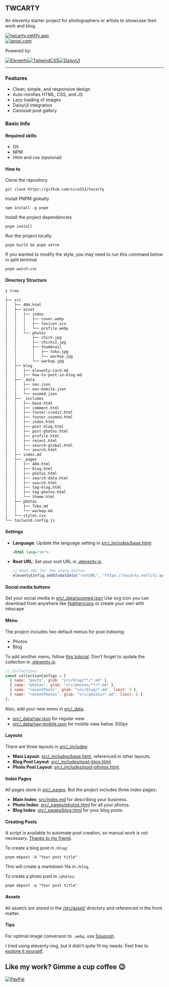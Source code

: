## TWCARTY
An eleventy starter project for photographers or artists to showcase their work and blog.

[![twcarty.netlify.app](https://img.shields.io/badge/LIVE-twcarty.netlify.app-blue?style=for-the-badge)](https://twcarty.netlify.app/)  
[![apoxi.cam](https://img.shields.io/badge/SAMPLE-apoxi.cam-blue?style=for-the-badge)](https://apoxi.cam/)

Powered by:

[![Eleventy](https://img.shields.io/badge/Eleventy-000000?style=for-the-badge&logo=eleventy&logoColor=white)](https://www.11ty.dev/)[![TailwindCSS](https://img.shields.io/badge/tailwindcss-%2338B2AC.svg?style=for-the-badge&logo=tailwind-css&logoColor=white)](https://tailwindcss.com/)[![DaisyUI](https://img.shields.io/badge/daisyui-5A0EF8?style=for-the-badge&logo=daisyui&logoColor=white)](https://daisyui.com/)

---

### Features
- Clean, simple, and responsive design
- Auto-minifies HTML, CSS, and JS
- Lazy loading of images
- DaisyUI integration
- Carousel post gallery

### Basic Info

#### Required skills

- Git
- NPM
- Html and css (opsional)

#### How to

Clone the repository
```
git clone https://github.com/sira313/twcarty
```
Install PNPM globally
```
npm install -g pnpm
```
Install the project dependencies
```
pnpm install
```
Run the project locally
```
pnpm build && pnpm serve
```
If you wanted to modify the style, you may need to run this command below in split terminal
```
pnpm watch:css
```

#### Directory Structure
```bash
❯ tree
.
├── src
│   ├── 404.html
│   ├── asset
│   │   ├── index
│   │   │   ├── cover.webp
│   │   │   ├── favicon.ico
│   │   │   └── profile.webp
│   │   └── photos
│   │       ├── chick.jpg
│   │       ├── chicks2.jpg
│   │       ├── thumbnail
│   │       │   ├── toko.jpg
│   │       │   └── warkop.jpg
│   │       └── warkop.jpg
│   ├── blog
│   │   ├── eleventy-card.md
│   │   ├── how-to-post-in-blog.md
│   ├── _data
│   │   ├── nav.json
│   │   ├── nav-mobile.json
│   │   └── sosmed.json
│   ├── _includes
│   │   ├── base.html
│   │   ├── comment.html
│   │   ├── footer-credit.html
│   │   ├── footer-sosmed.html
│   │   ├── index.html
│   │   ├── post-blog.html
│   │   ├── post-photos.html
│   │   ├── profile.html
│   │   ├── recent.html
│   │   ├── search-global.html
│   │   └── search.html
│   ├── index.md
│   ├── _pages
│   │   ├── 404.html
│   │   ├── blog.html
│   │   ├── photos.html
│   │   ├── search-data.html
│   │   ├── search.html
│   │   ├── tag-blog.html
│   │   ├── tag-photos.html
│   │   └── theme.html
│   ├── photos
│   │   ├── Toko.md
│   │   └── warkop.md
│   └── styles.css
└── tailwind.config.js
```

#### Settings
- **Language**: Update the language setting in [src/_includes/base.html](https://github.com/sira313/TWCARTY/blob/main/src/_includes/base.html#L3):
  ```html
  <html lang="en">
  ```
- **Root URL**: Set your root URL in [.eleventy.js](https://github.com/sira313/TWCARTY/blob/main/.eleventy.js#L19):
  ```javascript
  // Root URL for the share button
  eleventyConfig.addGlobalData("rootURL", "https://twcarty.netlify.app");
  ```

#### Social media buttons
Set your social media in [src/_data/sosmed.json](src/_data/sosmed.json)
Use svg icon you can download from anywhere like [feathericons](https://feathericons.com
) or create your own with inkscape

#### Menu
The project includes two default menus for post indexing:
- Photos
- Blog

To add another menu, follow [this tutorial](https://www.youtube.com/watch?v=kzf9A9tkkl4). Don’t forget to update the collection in [.eleventy.js](https://github.com/sira313/TWCARTY/blob/main/.eleventy.js#L26-L27):
```javascript
// Collections
const collectionConfigs = [
  { name: "posts", glob: "src/blog/**/*.md" },
  { name: "photos", glob: "src/photos/**/*.md" },
  { name: "recentPosts", glob: "src/blog/*.md", limit: 3 },
  { name: "recentPhotos", glob: "src/photos/*.md", limit: 6 }
];
```
Also, add your new menu in [src/_data](/src/_data/).
- [src/_data/nav.json](src/_data/nav.json) for regular view
- [src/_data/nav-mobile.json](src/_data/nav-mobile.json) for mobile view below 300px

#### Layouts
There are three layouts in [src/_includes](/src/_includes/):
- **Main Layout**: [src/_includes/base.html](/src/_includes/base.html), referenced in other layouts.
- **Blog Post Layout**: [src/_includes/post-blog.html](/src/_includes/post-blog.html).
- **Photo Post Layout**: [src/_includes/post-photos.html](/src/_includes/post-photos.html).

#### Index Pages
All pages store in [src/_pages](src/_pages). But the project includes three index pages:
- **Main Index**: [src/index.md](/src/index.md) for describing your business.
- **Photo Index**: [src/_pages/photos.html](/src/_pages/photos.html) for all your photos.
- **Blog Index**: [src/_pages/blog.html](/src/_pages/blog.html) for your blog posts.

#### Creating Posts
A script is available to automate post creation, so manual work is not necessary. [Thanks to my friend](https://github.com/mustofa-id).

To create a blog post in `/blog`:
```
pnpm mkpost -b "Your post title"
```
This will create a markdown file in `/blog`.

To create a photo post in `/photos`:
```
pnpm mkpost -p "Your post title"
```

#### Assets
All asset/s are stored in the [/src/asset/](/src/asset/) directory and referenced in the front matter.

#### Tips
For optimal image conversion to `.webp`, use [Squoosh](https://squoosh.app/).

I tried using eleventy-img, but it didn’t quite fit my needs. Feel free to [explore it yourself](https://www.11ty.dev/docs/plugins/image/).

## Like my work? Gimme a cup coffee 😉
[![PayPal](https://img.shields.io/badge/PayPal-00457C?style=for-the-badge&logo=paypal&logoColor=white)](https://paypal.me/aflasio) 

